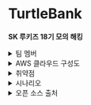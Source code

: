 # TurtleBank

**SK 루키즈 18기 모의 해킹**

<details>
<summary>팀 멤버</summary>

- **팀장**: 라현근
- 구한을
- 김도현 1
- 김도현 2
- 김태윤
- 박찬웅
- 윤수용
- 이민선
- 이지민
- 조민성

</details>

<details>
<summary>AWS 클라우드 구성도</summary>
![클라우드](https://github.com/user-attachments/assets/342e5031-b444-4816-8d38-f68171a08b31)


</details>

<details>
<summary>취약점</summary>

### WAB (웹 애플리케이션)
- 중요한 정보를 평문으로 전송
- 입력 정보 보호 조치 적용
- 계정 정보 무결성 검증
- 금액 한도 검증
- 거래 정보 재사용
- 리다이렉트 기능을 이용한 피싱 가능성
- SQL 인젝션
- 서버 운영 정보 노출
- 크로스 사이트 스크립팅 (XSS)
- 크로스 사이트 요청 위조 (CSRF)
- 파일 업로드 취약점
- 파일 다운로드 취약점
- 사용자 인증 정보 재사용
- 세션 정보 재사용
- 비밀번호 복잡성 검증 수준
- 비밀번호 오류 횟수 제한

### APP (모바일 애플리케이션)
- 메모리 내 중요한 정보 평문 노출
- 중요한 정보를 평문으로 전송
- 약한 HTTPS 정책 사용
- 디버그 로그에 중요한 정보 평문 노출
- 입력 정보 보호 조치 적용
- 계정 정보 무결성 검증
- 금액 정보 무결성 검증
- 금액 한도 검증
- 거래 정보 재사용
- 앱 위조 탐지 기능 적용
- 해킹 OS 탐지 기능 적용
- 안티 디버깅 적용
- (안드로이드) 코드 난독화
- (안드로이드) 안티바이러스
- SQL 인젝션
- 파일 업로드 취약점
- 사용자 인증 정보 재사용
- 세션 만료 부족
- 비밀번호 복잡성 검증 수준
- 비밀번호 오류 횟수 제한
- 강제 화면 실행
- 계좌 소유자 검증

</details>

<details>
<summary>시나리오</summary>

### 시나리오 1
![Untitled (2)](https://github.com/user-attachments/assets/77d163ae-250e-48b1-8c63-ed0d1ebf5272)

**악성 프로그램 및 변경된 앱 배포를 통한 금전 탈취**
- **수수료 송금 로직이 변경된 앱 배포**:
  - QR 송금 기능의 수수료 송금 계좌 번호가 하드 코딩되어 있어, 공격자는 이를 자신의 계좌 번호로 변경한 앱을 배포합니다.
  - 사용자 입장에서는 정상적인 거래가 이루어진 것으로 보이기 때문에 공격을 인지하지 못합니다.
  - 은행 관리자가 이를 인식할 때까지 지속적인 수수료 탈취가 가능합니다.

- **키보드 보안 프로그램으로 위장한 RAT 파일**:
  - 사용자가 보안 프로그램으로 위장한 RAT 파일을 설치하고, 공격자는 원격으로 사용자의 PC에 접근하여 키로깅, 웹캠 도청, 민감 정보 접근, 랜섬웨어 바이러스 감염 등 다양한 공격을 통해 금전을 탈취합니다.

### 시나리오 2
![Untitled (1)](https://github.com/user-attachments/assets/5e508cac-4a4e-4c78-9698-d29e3dd6fd1b)

**마이 데이터를 이용하여 다른 은행에서 금전 탈취**
- 자동 스크립트를 이용하여 다른 은행과 거래하는 모든 계좌의 자금을 공격자의 계좌로 이체합니다.

### 시나리오 3
![시나리오3](https://github.com/user-attachments/assets/baf0c4bf-df5a-45c8-b5da-0363e922e81b)

**메타데이터 취약점을 이용한 AWS 공격**
- **메타데이터 취약점을 이용한 EC2 생성 및 코인 채굴**:
  - 공격자는 EC2에 부여된 IAM 권한을 획득하여 피해자의 AWS에 EC2를 생성할 수 있습니다.
  - 공격자는 무작위로 생성된 EC2에 코인 채굴 프로그램을 설치하여 금전적 이익을 얻고, 동시에 AWS 사용자에게 많은 요금을 청구합니다.
  - 공격자의 서버를 AWS 서버에 역셸을 통해 연결하고, AWS 서버 내부의 DB 계정 정보를 이용하여 RDS에 접근하여 회원의 개인 정보를 획득합니다.
  - 외부에서 접근할 수 없는 EC2에 업로드된 웹셸을 이용하여 공격자의 서버에 역셸을 통해 연결하고, EC2 내부에 접근합니다.
  - 연결된 EC2 내에서 RDS에 접근할 수 있는 계정 정보를 찾아 이를 이용해 MySQL에 접근하여 회원의 개인 정보를 획득합니다.
  - 획득한 개인 정보를 이용해 피싱 이메일과 문자를 보내고, 피싱 사이트로 유도하여 회원의 민감 정보를 획득할 수 있습니다.
  - 획득한 전화번호와 이메일 주소를 이용해 피싱 문자와 이메일을 보내어 회원을 피싱 사이트로 유도하여 민감 정보(카드 번호, 주민등록번호 등)를 획득할 수 있습니다.

</details>

<details>
<summary>오픈 소스 출처</summary>

- [Damn-Vulnerable-Bank (V1)](https://github.com/rewanthtammana/Damn-Vulnerable-Bank)
- [OhBank Online (V2)](https://ohbank.online/)
- [ShieldBank (V3)](https://github.com/BreakTheShield/ShieldBank)

</details>
